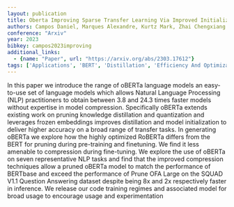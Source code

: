 ```yaml
---
layout: publication
title: Oberta Improving Sparse Transfer Learning Via Improved Initialization Distillation And Pruning Regimes
authors: Campos Daniel, Marques Alexandre, Kurtz Mark, Zhai Chengxiang
conference: "Arxiv"
year: 2023
bibkey: campos2023improving
additional_links:
  - {name: "Paper", url: "https://arxiv.org/abs/2303.17612"}
tags: ['Applications', 'BERT', 'Distillation', 'Efficiency And Optimization', 'Fine Tuning', 'Model Architecture', 'Pretraining Methods', 'Pruning', 'Quantization', 'RAG', 'Training Techniques']
---
```

In this paper we introduce the range of oBERTa language models an easy-to-use set of language models which allows Natural Language Processing (NLP) practitioners to obtain between 3.8 and 24.3 times faster models without expertise in model compression. Specifically oBERTa extends existing work on pruning knowledge distillation and quantization and leverages frozen embeddings improves distillation and model initialization to deliver higher accuracy on a broad range of transfer tasks. In generating oBERTa we explore how the highly optimized RoBERTa differs from the BERT for pruning during pre-training and finetuning. We find it less amenable to compression during fine-tuning. We explore the use of oBERTa on seven representative NLP tasks and find that the improved compression techniques allow a pruned oBERTa model to match the performance of BERTbase and exceed the performance of Prune OFA Large on the SQUAD V1.1 Question Answering dataset despite being 8x and 2x respectively faster in inference. We release our code training regimes and associated model for broad usage to encourage usage and experimentation

